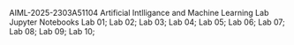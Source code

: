 AIML-2025-2303A51104
Artificial Intlligance and Machine Learning Lab Jupyter Notebooks
Lab 01;
Lab 02;
Lab 03;
Lab 04;
Lab 05;
Lab 06;
Lab 07;
Lab 08;
Lab 09;
Lab 10;
